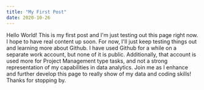 ```yaml
---
title: "My First Post"
date: 2020-10-26
---
```


Hello World! 
This is my first post and I'm just testing out this page right now. I hope to have real content up soon. 
For now, I'll just keep testing things out and learning more about Github. 
I have used Github for a while on a separate work account, but none of it is public. 
Additionally, that account is used more for Project Management type tasks, and not a strong representation of my capabilities in data analytics. 
Join me as I enhance and further develop this page to really show of my data and coding skills!
Thanks for stopping by. 
